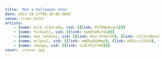 ```yaml
---
title: 'Not a halloween show'
date: 2017-10-27T08:30:00.000Z
venue: crown_hotel
artists:
    - {name: mick_elborado, vid: [{link: PbTBdpAsqLk}]}
    - {name: fuckault, vid: [{link: npHEheRLtQw}]}
    - {name: emo_lendvai, vid: [{link: Wzw-XFXHrEM}, {link: iSYJUrBmxv8}]}
    - {name: milpool, vid: [{link: eWQEqQG0Wqs}, {link: H5Dirc1I65U}, {link: Oo5CTb8YdPU}]}
    - {name: sewage, vid: [{link: siQLFFjxT08}]}
cover: ./cover.jpg
---
```

